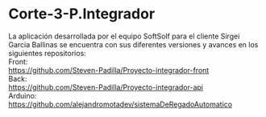 # Corte-3-P.Integrador
La aplicación desarrollada por el equipo SoftSolf para el cliente Sirgei Garcia Ballinas se encuentra con sus diferentes versiones y avances en los siguientes repositorios: <br />
Front: <br />
https://github.com/Steven-Padilla/Proyecto-integrador-front <br />
Back: <br />
https://github.com/Steven-Padilla/Proyecto-integrador-api <br />
Arduino: <br />
https://github.com/alejandromotadev/sistemaDeRegadoAutomatico
